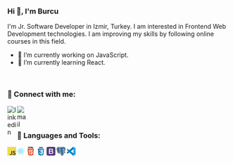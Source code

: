 ### Hi 👋, I'm Burcu

I'm Jr. Software Developer in Izmir, Turkey. I am interested in Frontend Web Development technologies. I am improving my skills by following online courses in this field.

- 🔭 I’m currently working on JavaScript.
- 🌱 I’m currently learning React. 

<br>

### 📩 Connect with me:

<a href="https://in.linkedin.com/in/burcuusaglam/">
<img align="left" alt="linkedin" width="22px" src="https://img.icons8.com/color/48/000000/linkedin.png" />
</a>

<a href="mailto:saglam-burcu@hotmail.com">
<img align="left" alt="mail" width="22px" src="https://img.icons8.com/fluency/48/000000/apple-mail.png" />
</a>

<br>
<br>

### 🔧 Languages and Tools:
<img align="left" height="20" src="https://raw.githubusercontent.com/github/explore/80688e429a7d4ef2fca1e82350fe8e3517d3494d/topics/javascript/javascript.png">

<img align="left" style="margin-right: 3px" height="20" src="https://raw.githubusercontent.com/github/explore/80688e429a7d4ef2fca1e82350fe8e3517d3494d/topics/react/react.png">

<img align="left" style="margin-right: 3px" height="20" src="https://raw.githubusercontent.com/github/explore/80688e429a7d4ef2fca1e82350fe8e3517d3494d/topics/html/html.png">

<img align="left" style="margin-right: 3px" height="20" src="https://raw.githubusercontent.com/github/explore/80688e429a7d4ef2fca1e82350fe8e3517d3494d/topics/css/css.png">

<img align="left" style="margin-right: 3px" height="20" src="https://raw.githubusercontent.com/github/explore/80688e429a7d4ef2fca1e82350fe8e3517d3494d/topics/bootstrap/bootstrap.png">

<img align="left" style="margin-right: 3px"  height="20" src="https://raw.githubusercontent.com/github/explore/80688e429a7d4ef2fca1e82350fe8e3517d3494d/topics/postgresql/postgresql.png">

<img height="20" style="margin-right: 3px"  src="https://raw.githubusercontent.com/github/explore/80688e429a7d4ef2fca1e82350fe8e3517d3494d/topics/visual-studio-code/visual-studio-code.png">


